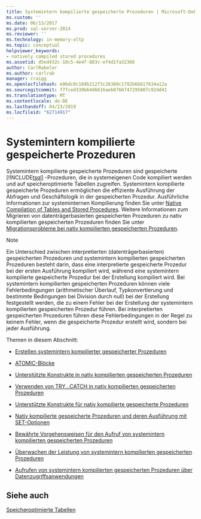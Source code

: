 ```yaml
---
title: Systemintern kompilierte gespeicherte Prozeduren | Microsoft-Dokumentation
ms.custom: ''
ms.date: 06/13/2017
ms.prod: sql-server-2014
ms.reviewer: ''
ms.technology: in-memory-oltp
ms.topic: conceptual
helpviewer_keywords:
- natively compiled stored procedures
ms.assetid: d5ed432c-10c5-4e4f-883c-ef4d1fa32366
author: CarlRabeler
ms.author: carlrab
manager: craigg
ms.openlocfilehash: e9bdc0c104b212f3c26389c1792b6b617634a12a
ms.sourcegitcommit: f7fced330b64d6616aeb8766747295807c92dd41
ms.translationtype: MT
ms.contentlocale: de-DE
ms.lasthandoff: 04/23/2019
ms.locfileid: "62714917"
---
```

# <a name="natively-compiled-stored-procedures"></a>Systemintern kompilierte gespeicherte Prozeduren
  Systemintern kompilierte gespeicherte Prozeduren sind gespeicherte [!INCLUDE[tsql](../../includes/tsql-md.md)] -Prozeduren, die in systemeigenen Code kompiliert werden und auf speicheroptimierte Tabellen zugreifen. Systemintern kompilierte gespeicherte Prozeduren ermöglichen die effiziente Ausführung der Abfragen und Geschäftslogik in der gespeicherten Prozedur. Ausführliche Informationen zur systeminternen Kompilierung finden Sie unter [Native Compilation of Tables and Stored Procedures](native-compilation-of-tables-and-stored-procedures.md). Weitere Informationen zum Migrieren von datenträgerbasierten gespeicherten Prozeduren zu nativ kompilierten gespeicherten Prozeduren finden Sie unter [Migrationsprobleme bei nativ kompilierten gespeicherten Prozeduren](migration-issues-for-natively-compiled-stored-procedures.md).  
  
> [!NOTE]  
>  Ein Unterschied zwischen interpretierten (datenträgerbasierten) gespeicherten Prozeduren und systemintern kompilierten gespeicherten Prozeduren besteht darin, dass eine interpretierte gespeicherte Prozedur bei der ersten Ausführung kompiliert wird, während eine systemintern kompilierte gespeicherte Prozedur bei der Erstellung kompiliert wird. Bei systemintern kompilierten gespeicherten Prozeduren können viele Fehlerbedingungen (arithmetischer Überlauf, Typkonvertierung und bestimmte Bedingungen bei Division durch null) bei der Erstellung festgestellt werden, die zu einem Fehler bei der Erstellung der systemintern kompilierten gespeicherten Prozedur führen. Bei interpretierten gespeicherten Prozeduren führen diese Fehlerbedingungen in der Regel zu keinem Fehler, wenn die gespeicherte Prozedur erstellt wird, sondern bei jeder Ausführung.  
  
 Themen in diesem Abschnitt:  
  
-   [Erstellen systemintern kompilierter gespeicherter Prozeduren](creating-natively-compiled-stored-procedures.md)  
  
-   [ATOMIC-Blöcke](atomic-blocks-in-native-procedures.md)  
  
-   [Unterstützte Konstrukte in nativ kompilierten gespeicherten Prozeduren](supported-features-for-natively-compiled-t-sql-modules.md)  
  
-   [Verwenden von TRY...CATCH in nativ kompilierten gespeicherten Prozeduren](../../database-engine/using-try-catch-in-natively-compiled-stored-procedures.md)  
  
-   [Unterstützte Konstrukte für nativ kompilierte gespeicherte Prozeduren](supported-ddl-for-natively-compiled-t-sql-modules.md)  
  
-   [Nativ kompilierte gespeicherte Prozeduren und deren Ausführung mit SET-Optionen](natively-compiled-stored-procedures-and-execution-set-options.md)  
  
-   [Bewährte Vorgehensweisen für den Aufruf von systemintern kompilierten gespeicherten Prozeduren](best-practices-for-calling-natively-compiled-stored-procedures.md)  
  
-   [Überwachen der Leistung von systemintern kompilierten gespeicherten Prozeduren](monitoring-performance-of-natively-compiled-stored-procedures.md)  
  
-   [Aufrufen von systemintern kompilierten gespeicherten Prozeduren über Datenzugriffsanwendungen](calling-natively-compiled-stored-procedures-from-data-access-applications.md)  
  
## <a name="see-also"></a>Siehe auch  
 [Speicheroptimierte Tabellen](memory-optimized-tables.md)  
  
  

